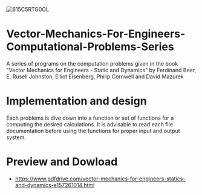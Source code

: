 ![615C5RTG0OL](https://user-images.githubusercontent.com/90624890/194728949-990682ed-b6b5-4ede-b409-e73697de6470.jpg)

# Vector-Mechanics-For-Engineers-Computational-Problems-Series
A series of programs on the computation problems given in the book "Vector Mechanics for Engineers - Static and Dynamics" by Ferdinand Beer, E. Rusell Johnston, Elliot Eisenberg, Philip Cornwell and David Mazurek
# Implementation and design
Each problems is dive down into a function or set of functions for a computing the desired calculations. It is advisable to read each file documentation before using the functions for proper input and output system.
# Preview and Dowload
- https://www.pdfdrive.com/vector-mechanics-for-engineers-statics-and-dynamics-e157261014.html
